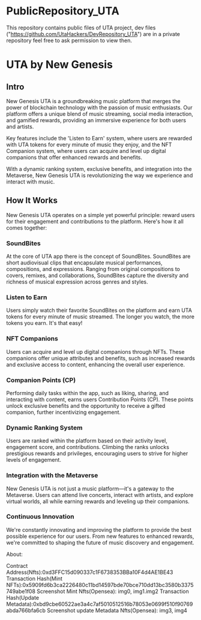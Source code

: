 # PublicRepository_UTA
This repository contains public files of UTA project, dev files ("https://github.com/UtaHackers/DevRepository_UTA") are in a private repository feel free to ask permission to view then.

# UTA by New Genesis

## Intro
New Genesis UTA is a groundbreaking music platform that merges the power of blockchain technology with the passion of music enthusiasts. Our platform offers a unique blend of music streaming, social media interaction, and gamified rewards, providing an immersive experience for both users and artists.

Key features include the 'Listen to Earn' system, where users are rewarded with UTA tokens for every minute of music they enjoy, and the NFT Companion system, where users can acquire and level up digital companions that offer enhanced rewards and benefits.

With a dynamic ranking system, exclusive benefits, and integration into the Metaverse, New Genesis UTA is revolutionizing the way we experience and interact with music.

## How It Works
New Genesis UTA operates on a simple yet powerful principle: reward users for their engagement and contributions to the platform. Here's how it all comes together:

### SoundBites
At the core of UTA app there is the concept of SoundBites. SoundBites are short audiovisual clips that encapsulate musical performances, compositions, and expressions. Ranging from original compositions to covers, remixes, and collaborations, SoundBites capture the diversity and richness of musical expression across genres and styles.

### Listen to Earn
Users simply watch their favorite SoundBites on the platform and earn UTA tokens for every minute of music streamed. The longer you watch, the more tokens you earn. It's that easy!

### NFT Companions
Users can acquire and level up digital companions through NFTs. These companions offer unique attributes and benefits, such as increased rewards and exclusive access to content, enhancing the overall user experience.

### Companion Points (CP)
Performing daily tasks within the app, such as liking, sharing, and interacting with content, earns users Contribution Points (CP). These points unlock exclusive benefits and the opportunity to receive a gifted companion, further incentivizing engagement.

### Dynamic Ranking System
Users are ranked within the platform based on their activity level, engagement score, and contributions. Climbing the ranks unlocks prestigious rewards and privileges, encouraging users to strive for higher levels of engagement.

### Integration with the Metaverse
New Genesis UTA is not just a music platform—it's a gateway to the Metaverse. Users can attend live concerts, interact with artists, and explore virtual worlds, all while earning rewards and leveling up their companions.

### Continuous Innovation
We're constantly innovating and improving the platform to provide the best possible experience for our users. From new features to enhanced rewards, we're committed to shaping the future of music discovery and engagement.


About:


Contract Address(Nfts):0xd3FFC15d090337c1F6738353BBa10F4d4AE1BE43 
Transaction Hash(Mint NFTs):0x5909fd6b3ca2226480c11bd14597bde70bce710dd13bc3580b3375749abe1f08
Screenshot Mint Nfts(Opensea): img0, img1.img2
Transaction Hash(Update Metadata):0xbd9cbe60522ae3a4c7af5010512516b78053e0699f510f90769abda766bfa6cb
Screenshot update Metadata Nfts(Opensea): img3, img4
